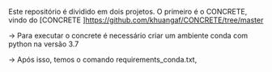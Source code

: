 Este repositório é dividido em dois projetos.
O primeiro é o CONCRETE, vindo do [CONCRETE ]https://github.com/khuangaf/CONCRETE/tree/master

-> Para executar o concrete é necessário criar um ambiente conda com python na versão 3.7

-> Após isso, temos o comando requirements_conda.txt, 
